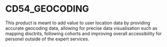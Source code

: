 # CD54_GEOCODING
This product is meant to add value to user location data by providing accurate geocoding data, allowing for precise data visualisation such as mapping disctrits, following cohorts and improving overall accessibility for personel outside of the expert services.
